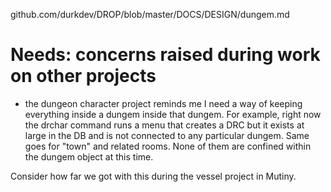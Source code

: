 github.com/durkdev/DROP/blob/master/DOCS/DESIGN/dungem.md

# Needs: concerns raised during work on other projects
- the dungeon character project reminds me I need a way of keeping everything inside a dungem inside that dungem. For example,
right now the drchar command runs a menu that creates a DRC but it exists at large in the DB and is not connected to any particular
dungem.  Same goes for "town" and related rooms. None of them are confined within the  dungem object at this time.

Consider how far we got with this during the vessel project in Mutiny.
